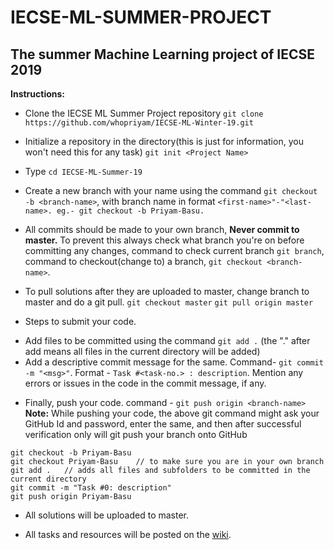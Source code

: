 # IECSE-ML-SUMMER-PROJECT



## The summer Machine Learning project of IECSE 2019

**Instructions:**

- Clone the IECSE ML Summer Project repository
```git clone https://github.com/whopriyam/IECSE-ML-Winter-19.git```

- Initialize a repository in the directory(this is just for information, you won't need this for any task) ```git init <Project Name>```

- Type ```cd IECSE-ML-Summer-19```

- Create a new branch with your name using the command ```git checkout -b <branch-name>```, with branch name in format ```<first-name>"-"<last-name>. eg.- git checkout -b Priyam-Basu.```

- All commits should be made to your own branch, **Never commit to master.** To prevent this always check what branch you're on before committing any changes, command to check current branch ```git branch```, command to checkout(change to) a branch, ```git checkout <branch-name>```.

- To pull solutions after they are uploaded to master, change branch to master and do a git pull.
```git checkout master```
```git pull origin master```

- Steps to submit your code.
* Add files to be committed using the command ```git add .``` (the "." after add means all files in the current directory will be added)
* Add a descriptive commit message for the same. Command- ```git commit -m "<msg>"```.
Format - ```Task #<task-no.> : description```. Mention any errors or issues in the code in the commit message, if any.

- Finally, push your code. command - ```git push origin <branch-name>``` <br>
**Note:** While pushing your code, the above git command might ask your GitHub Id and password, enter the same, and then after successful verification only will git push your branch onto GitHub

``` 
git checkout -b Priyam-Basu
git checkout Priyam-Basu	// to make sure you are in your own branch
git add .	// adds all files and subfolders to be committed in the current directory
git commit -m "Task #0: description"
git push origin Priyam-Basu 
```

- All solutions will be uploaded to master.

- All tasks and resources will be posted on the [wiki](https://github.com/whopriyam/IECSE-ML-SUMMER-PROJECT/wiki).

